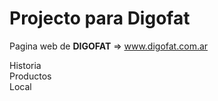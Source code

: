 # Projecto para Digofat

Pagina web de **DIGOFAT** => www.digofat.com.ar

Historia <br>
Productos <br>
Local
